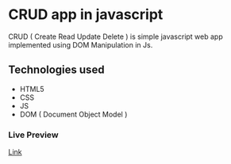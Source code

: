# CRUD app in javascript
CRUD ( Create Read Update Delete ) is simple javascript web app implemented using DOM Manipulation in Js. 

## Technologies used
- HTML5
- CSS
- JS
- DOM ( Document Object Model )

### Live Preview
[Link](https://pavan-kalamkar.github.io/CRUD-App-Javascript/)
